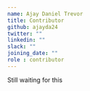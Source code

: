 ```yaml
---
name: Ajay Daniel Trevor
title: Contributor
github: ajayda24
twitter: ""
linkedin: ""
slack: ""
joining_date: ""
role : contributor
---
```


Still waiting for this
